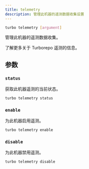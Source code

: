 ```yaml
---
title: telemetry
description: 管理此机器的遥测数据收集设置
---
```


```bash title="Terminal"
turbo telemetry [argument]
```

管理此机器的遥测数据收集。

<LinkToDocumentation href="/api-reference/commands/telemetry">
  了解更多关于 Turborepo 遥测的信息。
</LinkToDocumentation>

## 参数

### `status`

获取此机器遥测的当前状态。

```bash title="Terminal"
turbo telemetry status
```

### `enable`

为此机器启用遥测。

```bash title="Terminal"
turbo telemetry enable
```

### `disable`

为此机器禁用遥测。

```bash title="Terminal"
turbo telemetry disable
```
